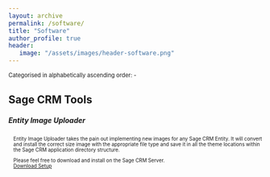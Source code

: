 ```yaml
---
layout: archive
permalink: /software/
title: "Software"
author_profile: true
header: 
   image: "/assets/images/header-software.png" 
---
```


<p style="font-size:0.80em; margin-top:0; margin-bottom: 0;">Categorised in alphabetically ascending order: -</p>

<h2>Sage CRM Tools</h2>
<h5>Entity Image Uploader</h5>
<p style="padding-left:1em;font-size:0.70em;">Entity Image Uploader takes the pain out implementing new images for any Sage CRM Entity. It will convert and install the correct size image with the appropriate file type and save it in all the theme locations within the Sage CRM application directory structure.</p>
<p style="padding-left:1em;font-size:0.70em;">Please feel free to download and install on the Sage CRM Server.<br><a href="https://1drv.ms/u/s!At3810Vk-70NgU3xinJIc_Y4BJM-?e=IeqxAM" target="_blank">Download Setup</a></p>

